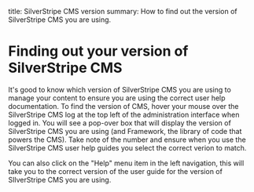 title: SilverStripe CMS version
summary: How to find out the version of SilverStripe CMS you are using.

# Finding out your version of SilverStripe CMS

It's good to know which version of SilverStripe CMS you are using to manage your content to ensure you are using the correct user help documentation.
To find the version of CMS, hover your mouse over the SilverStripe CMS log at the top left of the administration interface when logged in. 
You will see a pop-over box that will display the version of SilverStripe CMS you are using (and Framework, the library of code that powers the CMS). Take note of the number and ensure when you use the SilverStripe CMS user help guides you select the correct verion to match.

You can also click on the "Help" menu item in the left navigation, this will take you to the correct version of the user guide for the version of SIlverStripe CMS you are using.